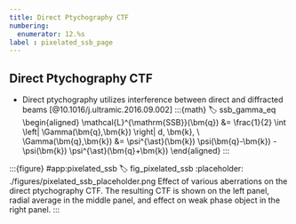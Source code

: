```yaml
---
title: Direct Ptychography CTF
numbering:
  enumerator: 12.%s
label : pixelated_ssb_page
---
```


## Direct Ptychography CTF

- Direct ptychography utilizes interference between direct and diffracted beams [@10.1016/j.ultramic.2016.09.002]
:::{math}
:label: ssb_gamma_eq
\begin{aligned}
\mathcal{L}^{\mathrm{SSB}}(\bm{q}) &= \frac{1}{2} \int  \left| \Gamma(\bm{q},\bm{k}) \right| d\, \bm{k}, \\
\Gamma(\bm{q},\bm{k}) &=  \psi^{\ast}(\bm{k}) \psi(\bm{q}-\bm{k}) - \psi(\bm{k}) \psi^{\ast}(\bm{q}+\bm{k})
\end{aligned}
:::

:::{figure} #app:pixelated_ssb
:label: fig_pixelated_ssb
:placeholder: ./figures/pixelated_ssb_placeholder.png
Effect of various aberrations on the direct ptychography CTF.
The resulting CTF is shown on the left panel, radial average in the middle panel, and effect on weak phase object in the right panel.
:::
